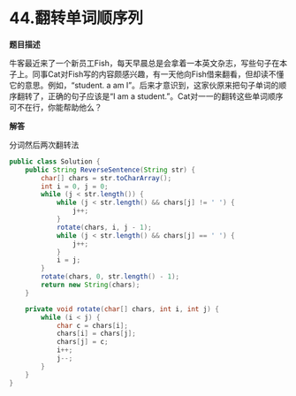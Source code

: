 # 44.翻转单词顺序列

**题目描述**

牛客最近来了一个新员工Fish，每天早晨总是会拿着一本英文杂志，写些句子在本子上。同事Cat对Fish写的内容颇感兴趣，有一天他向Fish借来翻看，但却读不懂它的意思。例如，“student. a am I”。后来才意识到，这家伙原来把句子单词的顺序翻转了，正确的句子应该是“I am a student.”。Cat对一一的翻转这些单词顺序可不在行，你能帮助他么？

**解答**

分词然后两次翻转法

```java
public class Solution {
    public String ReverseSentence(String str) {
        char[] chars = str.toCharArray();
        int i = 0, j = 0;
        while (j < str.length()) {
            while (j < str.length() && chars[j] != ' ') {
                j++;
            }
            rotate(chars, i, j - 1);
            while (j < str.length() && chars[j] == ' ') {
                j++;
            }
            i = j;
        }
        rotate(chars, 0, str.length() - 1);
        return new String(chars);
    }

    private void rotate(char[] chars, int i, int j) {
        while (i < j) {
            char c = chars[i];
            chars[i] = chars[j];
            chars[j] = c;
            i++;
            j--;
        }
    }
}
```